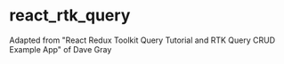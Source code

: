 # react_rtk_query
Adapted from "React Redux Toolkit Query Tutorial and RTK Query CRUD Example App" of Dave Gray
